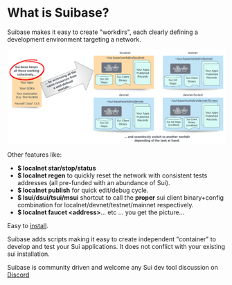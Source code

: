 
# What is Suibase?

Suibase makes it easy to create "workdirs", each clearly defining a development environment targeting a network.

![Workdirs](./.vuepress/public/assets/workdirs-intro.png)

Other features like:

  * **$ localnet star/stop/status**
  * **$ localnet regen** to quickly reset the network with consistent tests addresses (all pre-funded with an abundance of Sui).
  * **$ localnet publish** for quick edit/debug cycle.
  * **$ lsui/dsui/tsui/msui** shortcut to call the **proper** sui client binary+config combination for localnet/devnet/testnet/mainnet respectively.
  * **$ localnet faucet <address\>**... etc ... you get the picture...

Easy to [install](how-to/install.md).

Suibase adds scripts making it easy to create independent "container" to develop and test your Sui applications. It does not conflict with your existing sui installation.

Suibase is community driven and welcome any Sui dev tool discussion on [Discord](https://discord.com/invite/Erb6SwsVbH)

